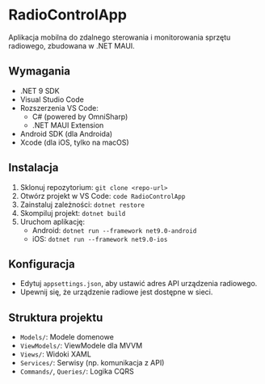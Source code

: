 # RadioControlApp

Aplikacja mobilna do zdalnego sterowania i monitorowania sprzętu radiowego, zbudowana w .NET MAUI.

## Wymagania
- .NET 9 SDK
- Visual Studio Code
- Rozszerzenia VS Code:
  - C# (powered by OmniSharp)
  - .NET MAUI Extension
- Android SDK (dla Androida)
- Xcode (dla iOS, tylko na macOS)

## Instalacja
1. Sklonuj repozytorium: `git clone <repo-url>`
2. Otwórz projekt w VS Code: `code RadioControlApp`
3. Zainstaluj zależności: `dotnet restore`
4. Skompiluj projekt: `dotnet build`
5. Uruchom aplikację:
   - Android: `dotnet run --framework net9.0-android`
   - iOS: `dotnet run --framework net9.0-ios`

## Konfiguracja
- Edytuj `appsettings.json`, aby ustawić adres API urządzenia radiowego.
- Upewnij się, że urządzenie radiowe jest dostępne w sieci.

## Struktura projektu
- `Models/`: Modele domenowe
- `ViewModels/`: ViewModele dla MVVM
- `Views/`: Widoki XAML
- `Services/`: Serwisy (np. komunikacja z API)
- `Commands/`, `Queries/`: Logika CQRS